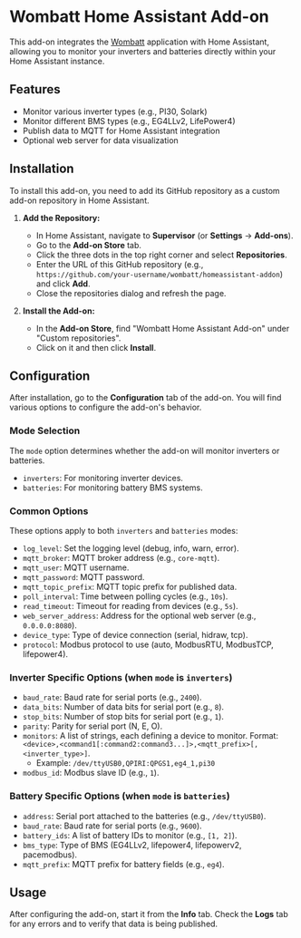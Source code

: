 # Wombatt Home Assistant Add-on

This add-on integrates the [Wombatt](https://github.com/gonzalop/wombatt) application with Home Assistant, allowing you to monitor your inverters and batteries directly within your Home Assistant instance.

## Features

*   Monitor various inverter types (e.g., PI30, Solark)
*   Monitor different BMS types (e.g., EG4LLv2, LifePower4)
*   Publish data to MQTT for Home Assistant integration
*   Optional web server for data visualization

## Installation

To install this add-on, you need to add its GitHub repository as a custom add-on repository in Home Assistant.

1.  **Add the Repository:**
    *   In Home Assistant, navigate to **Supervisor** (or **Settings** -> **Add-ons**).
    *   Go to the **Add-on Store** tab.
    *   Click the three dots in the top right corner and select **Repositories**.
    *   Enter the URL of this GitHub repository (e.g., `https://github.com/your-username/wombatt/homeassistant-addon`) and click **Add**.
    *   Close the repositories dialog and refresh the page.

2.  **Install the Add-on:**
    *   In the **Add-on Store**, find "Wombatt Home Assistant Add-on" under "Custom repositories".
    *   Click on it and then click **Install**.

## Configuration

After installation, go to the **Configuration** tab of the add-on. You will find various options to configure the add-on's behavior.

### Mode Selection

The `mode` option determines whether the add-on will monitor inverters or batteries.

*   `inverters`: For monitoring inverter devices.
*   `batteries`: For monitoring battery BMS systems.

### Common Options

These options apply to both `inverters` and `batteries` modes:

*   `log_level`: Set the logging level (debug, info, warn, error).
*   `mqtt_broker`: MQTT broker address (e.g., `core-mqtt`).
*   `mqtt_user`: MQTT username.
*   `mqtt_password`: MQTT password.
*   `mqtt_topic_prefix`: MQTT topic prefix for published data.
*   `poll_interval`: Time between polling cycles (e.g., `10s`).
*   `read_timeout`: Timeout for reading from devices (e.g., `5s`).
*   `web_server_address`: Address for the optional web server (e.g., `0.0.0.0:8080`).
*   `device_type`: Type of device connection (serial, hidraw, tcp).
*   `protocol`: Modbus protocol to use (auto, ModbusRTU, ModbusTCP, lifepower4).

### Inverter Specific Options (when `mode` is `inverters`)

*   `baud_rate`: Baud rate for serial ports (e.g., `2400`).
*   `data_bits`: Number of data bits for serial port (e.g., `8`).
*   `stop_bits`: Number of stop bits for serial port (e.g., `1`).
*   `parity`: Parity for serial port (N, E, O).
*   `monitors`: A list of strings, each defining a device to monitor. Format: `<device>,<command1[:command2:command3...]>,<mqtt_prefix>[,<inverter_type>]`.
    *   Example: `/dev/ttyUSB0,QPIRI:QPGS1,eg4_1,pi30`
*   `modbus_id`: Modbus slave ID (e.g., `1`).

### Battery Specific Options (when `mode` is `batteries`)

*   `address`: Serial port attached to the batteries (e.g., `/dev/ttyUSB0`).
*   `baud_rate`: Baud rate for serial ports (e.g., `9600`).
*   `battery_ids`: A list of battery IDs to monitor (e.g., `[1, 2]`).
*   `bms_type`: Type of BMS (EG4LLv2, lifepower4, lifepowerv2, pacemodbus).
*   `mqtt_prefix`: MQTT prefix for battery fields (e.g., `eg4`).

## Usage

After configuring the add-on, start it from the **Info** tab. Check the **Logs** tab for any errors and to verify that data is being published.
